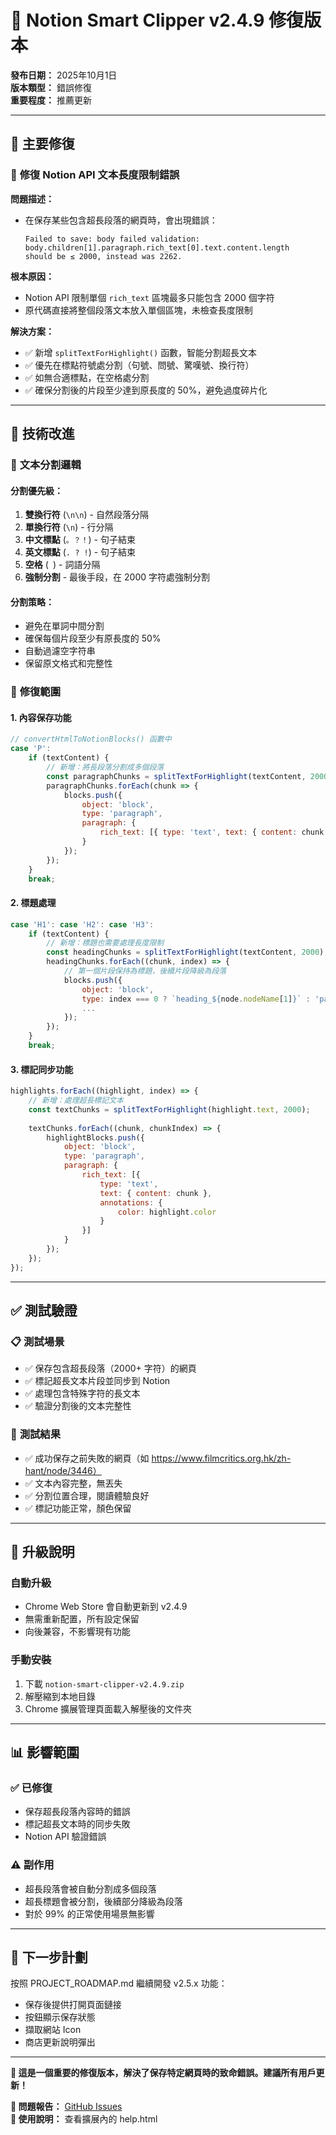 # 🔧 Notion Smart Clipper v2.4.9 修復版本

**發布日期：** 2025年10月1日  
**版本類型：** 錯誤修復  
**重要程度：** 推薦更新

---

## 🐛 **主要修復**

### 🚨 **修復 Notion API 文本長度限制錯誤**

**問題描述：**
- 在保存某些包含超長段落的網頁時，會出現錯誤：
  ```
  Failed to save: body failed validation: 
  body.children[1].paragraph.rich_text[0].text.content.length 
  should be ≤ 2000, instead was 2262.
  ```

**根本原因：**
- Notion API 限制單個 `rich_text` 區塊最多只能包含 2000 個字符
- 原代碼直接將整個段落文本放入單個區塊，未檢查長度限制

**解決方案：**
- ✅ 新增 `splitTextForHighlight()` 函數，智能分割超長文本
- ✅ 優先在標點符號處分割（句號、問號、驚嘆號、換行符）
- ✅ 如無合適標點，在空格處分割
- ✅ 確保分割後的片段至少達到原長度的 50%，避免過度碎片化

---

## 🔧 **技術改進**

### 📝 **文本分割邏輯**

#### **分割優先級：**
1. **雙換行符** (`\n\n`) - 自然段落分隔
2. **單換行符** (`\n`) - 行分隔
3. **中文標點** (`。？！`) - 句子結束
4. **英文標點** (`. ? !`) - 句子結束
5. **空格** (` `) - 詞語分隔
6. **強制分割** - 最後手段，在 2000 字符處強制分割

#### **分割策略：**
- 避免在單詞中間分割
- 確保每個片段至少有原長度的 50%
- 自動過濾空字符串
- 保留原文格式和完整性

### 🎯 **修復範圍**

#### **1. 內容保存功能**
```javascript
// convertHtmlToNotionBlocks() 函數中
case 'P':
    if (textContent) {
        // 新增：將長段落分割成多個段落
        const paragraphChunks = splitTextForHighlight(textContent, 2000);
        paragraphChunks.forEach(chunk => {
            blocks.push({
                object: 'block',
                type: 'paragraph',
                paragraph: {
                    rich_text: [{ type: 'text', text: { content: chunk } }]
                }
            });
        });
    }
    break;
```

#### **2. 標題處理**
```javascript
case 'H1': case 'H2': case 'H3':
    if (textContent) {
        // 新增：標題也需要處理長度限制
        const headingChunks = splitTextForHighlight(textContent, 2000);
        headingChunks.forEach((chunk, index) => {
            // 第一個片段保持為標題，後續片段降級為段落
            blocks.push({
                object: 'block',
                type: index === 0 ? `heading_${node.nodeName[1]}` : 'paragraph',
                ...
            });
        });
    }
    break;
```

#### **3. 標記同步功能**
```javascript
highlights.forEach((highlight, index) => {
    // 新增：處理超長標記文本
    const textChunks = splitTextForHighlight(highlight.text, 2000);
    
    textChunks.forEach((chunk, chunkIndex) => {
        highlightBlocks.push({
            object: 'block',
            type: 'paragraph',
            paragraph: {
                rich_text: [{
                    type: 'text',
                    text: { content: chunk },
                    annotations: {
                        color: highlight.color
                    }
                }]
            }
        });
    });
});
```

---

## ✅ **測試驗證**

### 📋 **測試場景**
- ✅ 保存包含超長段落（2000+ 字符）的網頁
- ✅ 標記超長文本片段並同步到 Notion
- ✅ 處理包含特殊字符的長文本
- ✅ 驗證分割後的文本完整性

### 🎯 **測試結果**
- ✅ 成功保存之前失敗的網頁（如 https://www.filmcritics.org.hk/zh-hant/node/3446）
- ✅ 文本內容完整，無丟失
- ✅ 分割位置合理，閱讀體驗良好
- ✅ 標記功能正常，顏色保留

---

## 🔄 **升級說明**

### 自動升級
- Chrome Web Store 會自動更新到 v2.4.9
- 無需重新配置，所有設定保留
- 向後兼容，不影響現有功能

### 手動安裝
1. 下載 `notion-smart-clipper-v2.4.9.zip`
2. 解壓縮到本地目錄
3. Chrome 擴展管理頁面載入解壓後的文件夾

---

## 📊 **影響範圍**

### ✅ **已修復**
- 保存超長段落內容時的錯誤
- 標記超長文本時的同步失敗
- Notion API 驗證錯誤

### ⚠️ **副作用**
- 超長段落會被自動分割成多個段落
- 超長標題會被分割，後續部分降級為段落
- 對於 99% 的正常使用場景無影響

---

## 🎉 **下一步計劃**

按照 PROJECT_ROADMAP.md 繼續開發 v2.5.x 功能：
- 保存後提供打開頁面鏈接
- 按鈕顯示保存狀態
- 擷取網站 Icon
- 商店更新說明彈出

---

**🔧 這是一個重要的修復版本，解決了保存特定網頁時的致命錯誤。建議所有用戶更新！**

**📝 問題報告：** [GitHub Issues](https://github.com/cowcfj/save-to-notion/issues)  
**📖 使用說明：** 查看擴展內的 help.html